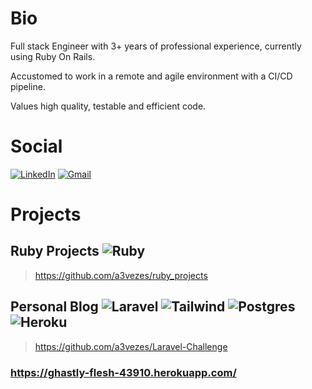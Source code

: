 # Bio
Full stack Engineer with 3+ years of professional experience, currently using Ruby On Rails.

Accustomed to work in a remote and agile environment with a CI/CD pipeline.

Values high quality, testable and efficient code.

# Social
[<img alt="LinkedIn" src="https://img.shields.io/badge/linkedin%20-%230077B5.svg?&style=for-the-badge&logo=linkedin&logoColor=white"/>](https://www.linkedin.com/in/ariza-arthur/) [<img alt="Gmail" src="https://img.shields.io/badge/Gmail-D14836?style=for-the-badge&logo=gmail&logoColor=white" />](mailto:arthur.aariza@gmail.com) 

# Projects
## Ruby Projects <img alt="Ruby" src="https://img.shields.io/badge/ruby-%23CC342D.svg?style=for-the-badge&logo=ruby&logoColor=white"/> 
> https://github.com/a3vezes/ruby_projects

## Personal Blog <img alt="Laravel" src="https://img.shields.io/badge/Laravel-FF2D20?style=for-the-badge&logo=laravel&logoColor=white"/> <img alt="Tailwind" src="https://img.shields.io/badge/Tailwind_CSS-38B2AC?style=for-the-badge&logo=tailwind-css&logoColor=white"/> <img alt="Postgres" src="https://img.shields.io/badge/PostgreSQL-316192?style=for-the-badge&logo=postgresql&logoColor=white"/> <img alt="Heroku" src="https://img.shields.io/badge/heroku%20-%23430098.svg?&style=for-the-badge&logo=heroku&logoColor=white"/>
> https://github.com/a3vezes/Laravel-Challenge
### https://ghastly-flesh-43910.herokuapp.com/
